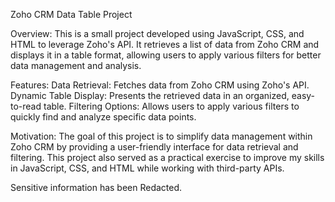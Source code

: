 Zoho CRM Data Table Project


Overview:
This is a small project developed using JavaScript, CSS, and HTML to leverage Zoho's API. It retrieves a list of data from Zoho CRM and displays it in a table format, allowing users to apply various filters for better data management and analysis.

Features:
Data Retrieval: Fetches data from Zoho CRM using Zoho's API.
Dynamic Table Display: Presents the retrieved data in an organized, easy-to-read table.
Filtering Options: Allows users to apply various filters to quickly find and analyze specific data points.


Motivation:
The goal of this project is to simplify data management within Zoho CRM by providing a user-friendly interface for data retrieval and filtering. This project also served as a practical exercise to improve my skills in JavaScript, CSS, and HTML while working with third-party APIs.

Sensitive information has been Redacted.

